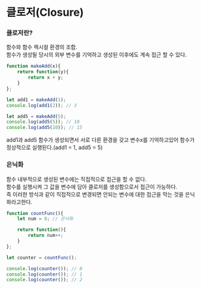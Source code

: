 클로저(Closure)
=============

### 클로저란?
함수와 함수 렉시컬 환경의 조합.   
함수가 생성될 당시의 외부 변수를 기억하고 생성된 이후에도 계속 접근 할 수 있다.
```javascript
function makeAdd(x){
    return function(y){
        return x + y;
    }
};

let add1 = makeAdd(1);
console.log(add1(2)); // 3

let add5 = makeAdd(5);
console.log(add5(5)); // 10
console.log(add5(10)); // 15
```
add1과 add5 함수가 생성되면서 서로 다른 환경을 갖고 변수x를 기억하고있어 함수가 정상적으로 실행된다.(add1 = 1, add5 = 5)   

### 은닉화
함수 내부적으로 생성된 변수에는 직접적으로 접근을 할 수 없다.   
함수를 실행시켜 그 값을 변수에 담아 클로저를 생성함으로서 접근이 가능하다.   
즉 이러한 방식과 같이 직접적으로 변경되면 안되는 변수에 대한 접근을 막는 것을 은닉화라고한다.
```javascript
function countFunc(){
    let num = 0; // 은닉화

    return function(){
        return num++;
    }
};

let counter = countFunc();

console.log(counter()); // 0
console.log(counter()); // 1
console.log(counter()); // 2
```